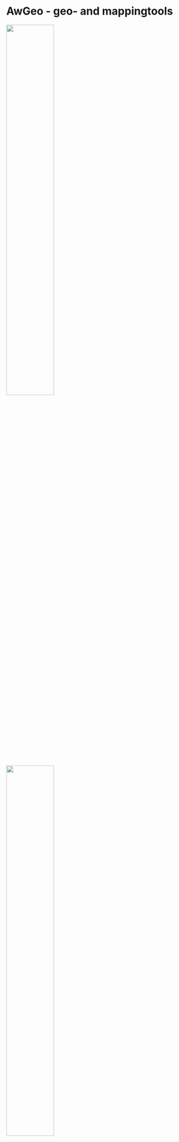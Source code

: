 # AwGeo - geo- and mappingtools

<img src="../../blob/master/examples/result1.png" width="50%" height="50%">
<img src="../../blob/master/examples/awot_mml2ocad.png" width="50%" height="50%">

[Sama ohje suomeksi](../../blob/master/README.fi.md)

I am a skilled orienteer who works with maps using Ocad software.
In Finland, we are happy  because we have so much open source 
[geospatial data](https://asiointi.maanmittauslaitos.fi/karttapaikka/tiedostopalvelu?lang=en).
[License CC 4.0](https://creativecommons.org/licenses/by/4.0/deed.fi), 
data open source [National Land Survey of Finland](https://www.maanmittauslaitos.fi/en)

  * [Awot](https://awot.fi), my company
  * [Suunnistus.info](https://suunnistus.info), my orienteering pages
  * [Kalevan Rasti](https://kalevanrasti.fi), my orienteering club
  * [Github kshji](https://github.com/kshji), my github

## The tools used to find the needs for processing geodata
My geo programs use various software, including Lastools, PDAL and GDAL.
    
  * [PROJ](https://proj.org/)
  * [EPSG](https://epsg.io/3067), Coordinate Systems Worldwide
  * [GDAL](https://gdal.org/)
  * [PDAL](https://pdal.io/)
  * [Lastools](https://lastools.github.io/)
  * [Karttapullautin archive](https://www.routegadget.net/karttapullautin/), toolbox/workflow for generating O training maps from Lidar materials. Thank you Jarkko Ryyppö.
  * [Karttapullautin Github](https://github.com/rphlo/karttapullautin), same ***pullautin*** software, but rewrited using Rust - use this fast pullautin
  * [Karttapullautin Perl](https://github.com/linville/kartta-pack), org perl version, still updated - some options has only in this version
  * [LasPy](https://laspy.readthedocs.io/), [Python library](https://pypi.org/project/laspy/) for lidar LAS/LAZ IO, [Github](https://github.com/laspy/laspy)
  * [OCAD](https://ocad.com), Cad for mapping
  * [Omapper](https://www.openorienteering.org/apps/mapper/), OMapper open source for mapping
  * [PurplePen](https://purple-pen.org), free course setting software for orienteering
  * [WhiteBoxTools github](https://github.com/jblindsay/whitebox-tools)
  * [WhiteboxTools](https://www.whiteboxgeo.com/manual/wbt_book/preface.html)

The full licence terms can be found on the individual pages of the following tools.

### My online tools
  * [Shp2Dxf](https://awot.fi/sf/ocad/shp2dxf) my online tool to make DXF from Shapefiles, ex. using in the [Ocad](https://ocad.com)
  * [Ocad angle correction GD: declination + convergence](https://awot.fi/sf/ocad/ocaddec?lang=eng)

### Lidar maps and tools
  * [GeoTIFF.io](https://app.geotiff.io/) GeoTiff viewer, 
  * [Pullautuskartta](https://pullautuskartta.fi/)
  * [Kapsi.fi](https://kartat.kapsi.fi/), file server including lidar data, orto, topo shp, ...
  * [MapAnt FI](https://mapant.fi/)
  * [CloudCompare](https://github.com/cloudcompare/cloudcompare), CloudCompare is a 3D point cloud processing software. Also light CcViewer.
  * [QGIS](https://www.qgis.org/), Spatial visualization and decision-making tools for everyone - Open Source
  * [Courses: Point cloud processing with QGIS and PDAL wrench](https://courses.gisopencourseware.org/course/view.php?id=63)
  * [Courses: Programming for Geospatial Hydrological Applications](https://courses.gisopencourseware.org/course/view.php?id=2)
  * [Geospatial School](https://geospatialschool.com/)
  * [Awesome-Geospatial](https://github.com/sacridini/Awesome-Geospatial), list of geotools
  * [Proj Widard](https://projectionwizard.org/)
  * [World Magnetic Model (WMM)](https://www.ncei.noaa.gov/products/world-magnetic-model)
  * [Earth Explorer](https://earthexplorer.usgs.gov/)

### Other interesting tools
  * [Virtual DOS](https://copy.sh/v86/?profile=msdos), [Github](https://github.com/copy/v86), also Linux, Windows98, ... nice.

### Install tools
This example is for Ubuntu, Debian, WSL2 Ubuntu, ... 

Each software pages include also download for Windows, OS/X, ...

#### Ubuntu, Debian, WSL2 Ubuntu, ...

```sh
#sudo apt-get install proj-bin libproj-dev
sudo apt-get install python3-dev python3.8-dev python3-pip
# update PIP
pip3 install --upgrade pip

# GDAL install include PROJ
# Official stable UbuntuGIS packages.
sudo add-apt-repository ppa:ubuntugis/ppa
sudo apt-get update
sudo apt-get install gdal-bin libgdal-dev 
Root:

#       Check:
ogrinfo --version

sudo apt-get install python3-gdal python3-numpy

# If using perl and need GDAL, then
sudo apt-get install libgd-gd2-perl
# PDAL
sudo apt-get install -y pdal libpdal-plugins
```

If you get error ***free(): invalid pointer*** using cmds:
```sh
ogrinfo --version
gdalinfo --version
pdal --version
```
Then you have problem with libproj versions.
Solutions is usually to find correct libproj = latest and then soft link to the older version numbers.

[Read solutions](https://stackoverflow.com/questions/72345761/gdal-ogr2ogr-ogrinfo-produces-an-invalid-pointer-error-each-time-i-run-it).


#### Pip for python
```sh
# User env
#       - look version using: ogrinfo --version
#       - in this example version is 3.3.2
       pip install GDAL==3.3.2
       pip install pygdal=="3.3.2.*"
       pip install laspy[laszip]
       pip install scipy numpy
       pip install lasio


```


## Awot sh-scripts use various software, including proj, gdal, pdal, lastools, ...
All example files are in the ***examples*** directory.

### setup AWGEO env
After you have get copy of ***awgeo***, you need setup ***config/awgeo.ini*** file.
Example if this directory is /home/user/awgeo then your configfile 
/home/user/awgeo/config/awgeo.ini
has one line:
```
AWGEO=/home/user/awgeo
```


### raw2xy.sh - Make XY polygon file from Ocad polygon information
 * draw polygon in Ocad
 * get polygon info (button i)
 * copy polycon text to the textfile ex. area.raw

Convert raw to the xy format:
```sh
$AWGEO/raw2xy.sh -i area.raw -o area.txt

```

### xy2wkt.sh - Make WKT Polygon from x,y polygon text file

Convert x,y polygon textfile to the WKT polygon format.

```sh
cd examples
cat area.txt
632162.5 6954655.8
632176.7 6954656.9
632200.1 6954651.5
632162.5 6954655.8

$AWGEO/xy2wkt.sh -i area.txt -o area.wkt
# or using pipe
cat area.txt | $AWGEO/xy2wkt.sh > area.wkt
```

### Merge laz/las

```sh
# using lastools
lasmerge64 -i *.laz -o merged.laz
```

### lazcrop.sh - Crop polygon area from LAZ file
You can use Lastools ***lasclip*** or this small PDAL script to crop polygon area from laz file.
lazcrop.sh need polygon in WKT Polygon format. Look ***xy2wkt.sh*** how to convert x,y textfile to the wkt format.

```sh
# using lastools
lasclip64 -i example.laz -o areax.las -poly area.txt
# using lazcrop.sh
$AWGEO/lazcrop.sh -i example.laz -p area.wkt -o areay.las

```

### laz2tif.sh - Make GeoTiff from LAZ file
```sh
laz2tif.sh -i input.laz -o result.tif [ -d 0|1 ]
   -i input laz file name
   -o result tif file
   -d 0|1 , default 0 - debug output
   -v       version
   -h       this help
```
Example from example.laz
```sh
cd examples
$AWGEO/laz2tif.sh -i example.laz -o example1.tif
```
Result file is example1.tif

### hillshade.sh - Make hillshade from lidar file (laz)

<img src="../../blob/master/examples/example1.png" width="30%" height="30%">

```sh
hillshade.sh -i input.laz -o resultname [ -z NUMBER ] [ -g 0|1 ] [ -d 0|1 ]
   -i input laz file name
   -o resultname, result file is resultname.tif !!!
   -g 0|1 , default 1, using ground filter or not
   -z NUMBER  , default is 3
   -d 0|1 , default 0 - debug output
   -v 	     version
   -h       this help
```
Example hillshade from example.laz
```sh
cd examples
$AWGEO/hillshade.sh -i example.laz -o example1
```
Result file is example1.tif

Convert Tiff to PNG
```sh
gdal_translate -of PNG example1.tif example1.png
```

  * default values, look hillshade.sh, funtion *json and set_def.

### lidar_volume.py - Calculate volume of Lidar

<img src="../../blob/master/examples/hill.png" width="30%" height="30%">
Example hill, calculate volume.

Calculate the volume from the Lidar data (LAZ-file) data above a certain height.

***lidar_volume.py*** I have used to calculate volume of lidar, using some base z-index.

Here is example how to clip some area from LAZ-file and then calculate volume above level 112.
```sh
cd examples
# unzip laz and clip area using polycon area.txt
lasclip64 -i example.laz -o areax.las -poly area.txt  -keep_class 2
# or drop below 112 data already in this step, lidar_volume.py also accept above level value
lasclip64 -i example.laz -o areax.las -poly area.txt  -keep_class 2  -drop_z_below 112
# or using my lazcrop.sh

# or using Pdal to unzip laz to las
pdal translate example.laz example.las

# look lazcrop.sh how to clip polygon from the LAZ-file

# calculate volume 
python3 $AWGEO/lidar_volume.py areax.las 112
112.0 38780.31 m3

```

### Rotate GeoTIFF
[Source](https://gis.stackexchange.com/questions/418517/rotation-of-a-spatial-grid-by-an-angle-around-a-pivot-with-python-gdal-or-raster) for this solution. 
Thanks for [WaterFox](https://gis.stackexchange.com/users/167793/waterfox).

```sh
python3 rotate.angle.py source.tif  angle rotated.tif
# angle is +/- degrees
```

### Remove geogoords from GeoTiff
Need to remove geodata from GeoTiff => it is "only" tif image without geolocation.

```sh
gdal_translate -of GTiff -co PROFILE=BASELINE input.tif output.tif
# or
cp geotif.tif output.tif
gdal_edit.py  -unsetgt output.tif
```


### Forest "hillshade" from LAZ
A so-called "spike free" shade image representing the density and height of the trees.

More documentation in the script.
```sh
forest.sh
```

### Hillshade and Forest "hillshade" from LAZ

Do both hillshade.sh and forest.sh

More documentation in the script.
```sh
forest_hillshade.sh
```

### Karttapullautin batch execute

pullauta.run.sh is my version to batch ***pullauta*** process.

Basic use, generate all extra layers
```sh
# angle correction 11.0
$AWGEO/pullauta.run.sh --all -a 11 -in mysrc/thiscase --out myresult/thiscase
```

#### setup
 * mkdir ***sourcedata*** and ***pullautettu*** - you can use any dir except input and output.
 * config/pullauta.ini use some variable = dynamic template , make your edits to this version
 * edit awgeo.ini, set directory where is AwGeo binary's or set env variable AWGEO

#### config/pullauta.ini
Have to set:
```sh
batch=1
processes=4  # how many core you can use  - concurrent process
batchoutfolder=./output  # reserved only for pullauta-program, pullauta use this dirs and can destroy this dirs
lazfolder=./input  # don't use input - only pullauta use this
```

#### execute

Normal batch:
 * put input files to the dir ***sourcedata***: LAZ + Maastotietokanta SHP zipped (ZIP)
 * execute pullauta
 * make also hillshade, forestshade and intermediate curves

```sh
pullauta.run.sh -a 11 -i 0.625 --hillshade -z 3 --spikefree  --config $MYHOME/pullauta.ini
# - northlineangle 11, intermediate curve 0.625, hillshade using z=3
# - config template init file: $MYHOME/pullauta.ini , remember have to be dynamic angle set
# or use "full set" using defaults
# inputdir=sourcedata, outputdir=pullautettu, z=3
pullauta.run.sh --all -a 11 -i 0.625 
# or set dirs
pullauta.run.sh --all -a 11 -i 0.625 --in mysrc/thiscase --out myresult/thiscase
```

Only map without hillshade and intermediate curves, northlines angle 11: If angle=0, no northlines.
```sh
pullauta.run.sh -a 11 
```

<img src="../../blob/master/examples/rukko.map.png" width="50%" height="50%"> Final map

<img src="../../blob/master/examples/rukko.hillshade.2.png" width="50%" height="50%"> Hillshade (DEM)

<img src="../../blob/master/examples/rukko.hillshade.png" width="50%" height="50%"> Hillshade with some map symbols 

<img src="../../blob/master/examples/rukko.sf.png" width="50%" height="50%"> Spike free

<img src="../../blob/master/examples/rukko.color.fo.2.png" width="50%" height="50%"> DSM, first-only 

<img src="../../blob/master/examples/rukko.color.fo.png" width="50%" height="50%"> DSM, first-only 
 * white - ground, no vegetation
 * yello - low vegetation
 * dark green - low vegetation
 * light green - middle high trees
 * light orange - higher
 * read - highest trees

<img src="../../blob/master/examples/rukko.vege.png" width="50%" height="50%"> Vegetation, pullautin done

<img src="../../blob/master/examples/rukko.tree_height_density.png" width="50%" height="50%"> Trees height and density, low trees = dark green

<img src="../../blob/master/examples/rukko.tree_height_density.middle.png" width="50%" height="50%"> Trees height and density (middle) green

## Coming ...

### Full packet to make map

<img src="../../blob/master/examples/result1.png" width="30%" height="30%">

  * input MML (NLM) tile code, example P5313L
  * need MML apikey or use [Kapsi.fi](https://kartat.kapsi.fi/)-server to get those materials
  * execute - including all:
    * get orthophoto, laser scanning data, topographic database (FI:ilmakuvat, laserdata, maastotietokanta)
    * get ... 
    * create DXF from shp files (topographic database)
    * run ***pullauta*** including 0.625 intermediate curves
    * hillshade image
    * forest "spike free" image
    * FIshp2ISOM2017.crt file for Ocad
  * you need import DXF using CRT file to Ocad and select background images


Open source data: [geospatial data](https://asiointi.maanmittauslaitos.fi/karttapaikka/tiedostopalvelu?lang=en).
[License CC 4.0](https://creativecommons.org/licenses/by/4.0/deed.fi),
data source [National Land Survey of Finland](https://www.maanmittauslaitos.fi/en)

